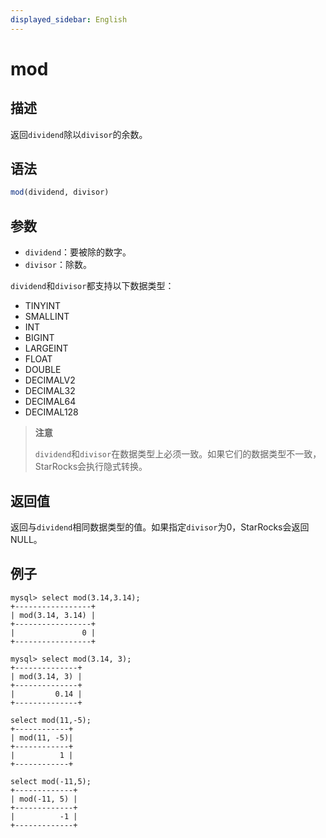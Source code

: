 ```yaml
---
displayed_sidebar: English
---
```


# mod

## 描述

返回`dividend`除以`divisor`的余数。

## 语法

```SQL
mod(dividend, divisor)
```

## 参数

- `dividend`：要被除的数字。
- `divisor`：除数。

`dividend`和`divisor`都支持以下数据类型：

- TINYINT
- SMALLINT
- INT
- BIGINT
- LARGEINT
- FLOAT
- DOUBLE
- DECIMALV2
- DECIMAL32
- DECIMAL64
- DECIMAL128

> **注意**
>
> `dividend`和`divisor`在数据类型上必须一致。如果它们的数据类型不一致，StarRocks会执行隐式转换。

## 返回值

返回与`dividend`相同数据类型的值。如果指定`divisor`为0，StarRocks会返回NULL。

## 例子

```Plain
mysql> select mod(3.14,3.14);
+-----------------+
| mod(3.14, 3.14) |
+-----------------+
|               0 |
+-----------------+

mysql> select mod(3.14, 3);
+--------------+
| mod(3.14, 3) |
+--------------+
|         0.14 |
+--------------+

select mod(11,-5);
+------------+
| mod(11, -5)|
+------------+
|          1 |
+------------+

select mod(-11,5);
+-------------+
| mod(-11, 5) |
+-------------+
|          -1 |
+-------------+
```
